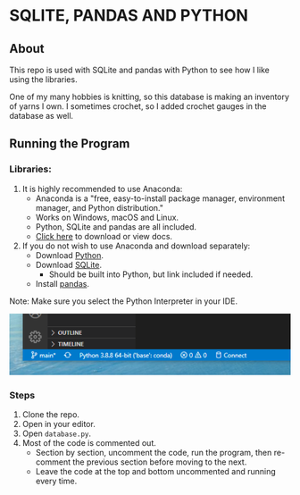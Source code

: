 # SQLITE, PANDAS AND PYTHON

## About

This repo is used with SQLite and pandas with Python to see how I like using the libraries. 

One of my many hobbies is knitting, so this database is making an inventory of yarns I own. I sometimes crochet, so I added crochet gauges in the database as well. 

## Running the Program

### Libraries:
1. It is highly recommended to use Anaconda:
   * Anaconda is a "free, easy-to-install package manager, environment manager, and Python distribution."
   * Works on Windows, macOS and Linux.
   * Python, SQLite and pandas are all included.
   * [Click here](https://docs.anaconda.com/anaconda/) to download or view docs.
2. If you do not wish to use Anaconda and download separately:
   * Download [Python](https://www.python.org/downloads/). 
   * Download [SQLite](https://www.sqlite.org/download.html). 
     * Should be built into Python, but link included if needed. 
   * Install [pandas](https://pandas.pydata.org/pandas-docs/stable/getting_started/index.html#getting-started).

Note: Make sure you select the Python Interpreter in your IDE.

![Locate interpreter](./img/interpreter.png)

### Steps

1. Clone the repo.
2. Open in your editor.
3. Open `database.py`.
4. Most of the code is commented out. 
	* Section by section, uncomment the code, run the program, then re-comment the previous section before moving to the next.
	* Leave the code at the top and bottom uncommented and running every time.


